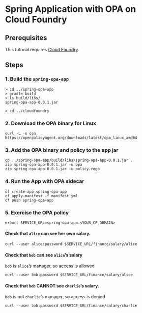 # Spring Application with OPA on Cloud Foundry


## Prerequisites

This tutorial requires [Cloud Foundry](https://www.cloudfoundry.org/).

## Steps

### 1. Build the `spring-opa-app`
```
> cd ../spring-opa-app
> gradle build
> ls build/libs/
spring-opa-app-0.0.1.jar

> cd ../cloudfoundry
```

### 2. Download the OPA binary for Linux
```
curl -L -o opa https://openpolicyagent.org/downloads/latest/opa_linux_amd64
```

### 3. Add the OPA binary and policy to the app jar
```
cp ../spring-opa-app/build/libs/spring-opa-app-0.0.1.jar .
zip spring-opa-app-0.0.1.jar -u opa
zip spring-opa-app-0.0.1.jar -u policy.rego
```

### 4. Run the App with OPA sidecar
```
cf create-app spring-opa-app
cf apply-manifest -f manifest.yml
cf push spring-opa-app
```

### 5. Exercise the OPA policy
```
export SERVICE_URL=spring-opa-app.<YOUR_CF_DOMAIN>
```

#### Check that `alice` can see her own salary.

```
curl --user alice:password $SERVICE_URL/finance/salary/alice
```

#### Check that `bob` can see `alice`’s salary
`bob` is `alice`’s manager, so access is allowed

```
curl --user bob:password $SERVICE_URL/finance/salary/alice
```

#### Check that `bob` CANNOT see `charlie`’s salary.
`bob` is not `charlie`’s manager, so access is denied

```
curl --user bob:password $SERVICE_URL/finance/salary/charlie
```
